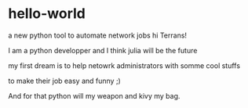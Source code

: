 # hello-world
a new python tool to automate network jobs
hi Terrans!

I am a python developper and I think julia will be the future

my first dream is to help netowrk administrators with somme cool stuffs

to make their job easy and funny ;)

And for that python will my weapon and kivy my bag.
